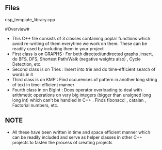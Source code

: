 ## Files ##
nsp_template_library.cpp

#Overview#
- This C++ file consists of 3 classes containing poplar functions which avoid re-writing of them everytime we work on them. These can be readily used by including them in your project
- First class is on GRAPHS : For both directed/undirected graphs ,insert, do BFS, DFS, Shortest Path/Walk (negative weights also) , Cycle Detection, etc.
- Second class is on Tries : Insert into trie and do time-efficient search of words in it
- Third class is on KMP : Find occurences of pattern in another long string of text in time-efficient manner
- Fourth class in on BigInt : Does operator overloading to deal with arithmetic operations on very big integers (bigger than unsigned long long int) which can't be handled in C++ . Finds fibonacci , catalan , Factorial numbers, etc.

## NOTE ##
- All these have been written in time and space efficient manner which can be readily included and serve as helper classes in other C++ projects to fasten the process of creating projects
